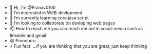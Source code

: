 - 👋 Hi, I’m @Pranav0100
- 👀 I’m interested in WEB-devlopment
- 🌱 I’m currently learning core java script
- 💞️ I’m looking to collaborate on devloping web pages 
- 📫 How to reach me you can reach me out in social media such as linkedin and gmail
- 😄 Pronouns: ...
- ⚡ Fun fact: ...if you are thinking that you are great, just keep thinking

<!---
Pranav0100/Pranav0100 is a ✨ special ✨ repository because its `README.md` (this file) appears on your GitHub profile.
You can click the Preview link to take a look at your changes.
--->

